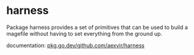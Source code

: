 # harness

Package harness provides a set of primitives that can be used to build a magefile without having to set everything from the ground up.

documentation: [pkg.go.dev/github.com/aexvir/harness](https://pkg.go.dev/github.com/aexvir/harness)
